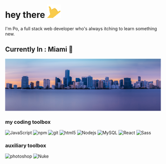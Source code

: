 <h1>hey there <img src="./shaka.gif" alt="shaka animated"/></h1>
<p>I'm Po, a full stack web developer who's always itching to learn something new.</p>

<h2>Currently In : Miami 🌴</h2>
<img alt="miami landscape" src="location.png" />

<h3>my coding toolbox</h3>
<p>
  <img alt="JavaScript" src="https://img.shields.io/badge/-JavaScript-323330?style=flat-square&logo=javascript&logoColor=F0DB4F" />
  <img alt="npm" src="https://img.shields.io/badge/-NPM-CB3837?style=flat-square&logo=npm&logoColor=white" />
  <img alt="git" src="https://img.shields.io/badge/-Git-F05032?style=flat-square&logo=git&logoColor=white" />
  <img alt="html5" src="https://img.shields.io/badge/-HTML5-E34F26?style=flat-square&logo=html5&logoColor=white" />
  <img alt="Nodejs" src="https://img.shields.io/badge/-Nodejs-43853d?style=flat-square&logo=Node.js&logoColor=white" />
  <img alt="MySQL" src="https://img.shields.io/badge/-MySQL-00758F?style=flat-square&logo=mysql&logoColor=F29111" />
  <img alt="React" src="https://img.shields.io/badge/-React-45b8d8?style=flat-square&logo=react&logoColor=white" />
  <img alt="Sass" src="https://img.shields.io/badge/-Sass-CC6699?style=flat-square&logo=sass&logoColor=white" />  
</p>
<h3>auxiliary toolbox</h3>
<p>
  <img alt="photoshop" src="https://img.shields.io/badge/-Photoshop-001E36?style=flat-square&logo=adobe-photoshop&logoColor=31A8FF" />
  <img alt="Nuke" src="https://img.shields.io/badge/-Nuke-e9b142?style=flat-square&logo=nuke&logoColor=010101" />
</p>

<!--
**polin0517/polin0517** is a ✨ _special_ ✨ repository because its `README.md` (this file) appears on your GitHub profile.

Here are some ideas to get you started:

- 🔭 I’m currently working on ...
- 🌱 I’m currently learning ...
- 👯 I’m looking to collaborate on ...
- 🤔 I’m looking for help with ...
- 💬 Ask me about ...
- 📫 How to reach me: ...
- 😄 Pronouns: ...
- ⚡ Fun fact: ...
-->
